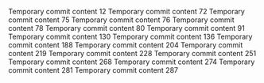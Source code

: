 Temporary commit content 12
Temporary commit content 72
Temporary commit content 75
Temporary commit content 76
Temporary commit content 78
Temporary commit content 80
Temporary commit content 91
Temporary commit content 130
Temporary commit content 136
Temporary commit content 188
Temporary commit content 204
Temporary commit content 219
Temporary commit content 228
Temporary commit content 251
Temporary commit content 268
Temporary commit content 274
Temporary commit content 281
Temporary commit content 287
